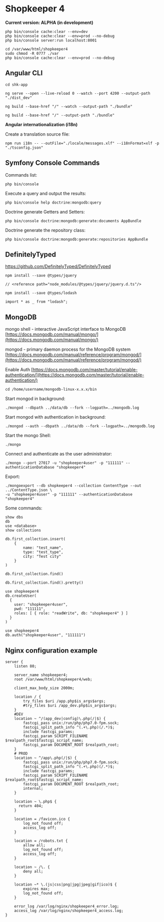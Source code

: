 Shopkeeper 4
============

**Current version: ALPHA (in development)**

~~~
php bin/console cache:clear --env=dev
php bin/console cache:clear --env=prod --no-debug
php bin/console server:run localhost:8001
~~~

~~~
cd /var/www/html/shopkeeper4
sudo chmod -R 0777 ./var
php bin/console cache:clear --env=prod --no-debug
~~~

Angular CLI
-----------

~~~
cd shk-app
~~~

~~~
ng serve --open --live-reload 0 --watch --port 4200 --output-path "./dist_dev"
~~~

~~~
ng build --base-href "/" --watch --output-path "./bundle"
~~~

~~~
ng build --base-href "/" --output-path "./bundle"
~~~

**Angular internationalization (i18n)**

Create a translation source file:
~~~
npm run i18n -- --outFile="./locale/messages.xlf" --i18nFormat=xlf -p "./tsconfig.json"
~~~

Symfony Console Commands
------------------------

Commands list:
~~~
php bin/console
~~~

Execute a query and output the results:
~~~
php bin/console help doctrine:mongodb:query
~~~

Doctrine generate Getters and Setters:
~~~
php bin/console doctrine:mongodb:generate:documents AppBundle
~~~

Doctrine generate the repository class:
~~~
php bin/console doctrine:mongodb:generate:repositories AppBundle
~~~

DefinitelyTyped
---------------

https://github.com/DefinitelyTyped/DefinitelyTyped

~~~
npm install --save @types/jquery
~~~
~~~
// <reference path="node_modules/@types/jquery/jquery.d.ts"/>
~~~
~~~
npm install --save @types/lodash
~~~
~~~
import * as _ from "lodash";
~~~

MongoDB
-------

mongo shell - interactive JavaScript interface to MongoDB
[https://docs.mongodb.com/manual/mongo/](https://docs.mongodb.com/manual/mongo/)

mongod - primary daemon process for the MongoDB system
[https://docs.mongodb.com/manual/reference/program/mongod/](https://docs.mongodb.com/manual/reference/program/mongod/)

Enable Auth
[https://docs.mongodb.com/master/tutorial/enable-authentication/](https://docs.mongodb.com/master/tutorial/enable-authentication/)

~~~
cd /home/username/mongodb-linux-x.x.x/bin
~~~

Start mongod in background:
~~~
./mongod --dbpath ../data/db --fork --logpath=../mongodb.log
~~~

Start mongod with authentication in background:
~~~
./mongod --auth --dbpath ../data/db --fork --logpath=../mongodb.log
~~~

Start the mongo Shell:
~~~
./mongo
~~~

Connect and authenticate as the user administrator:
~~~
./mongo --port 27017 -u "shopkeeper4user" -p "111111" --authenticationDatabase "shopkeeper4"
~~~

Export:
~~~
./mongoexport --db shopkeeper4 --collection ContentType --out ../ContentType.json \
-u "shopkeeper4user" -p "111111" --authenticationDatabase "shopkeeper4"
~~~

Some commands:
~~~
show dbs
db
use <database>
show collections

db.first_collection.insert(
    {
        name: "test_name",
        type: "test_type",
        city: "Test city"
    }
)

db.first_collection.find()

db.first_collection.find().pretty()
~~~

~~~
use shopkeeper4
db.createUser(
  {
    user: "shopkeeper4user",
    pwd: "111111",
    roles: [ { role: "readWrite", db: "shopkeeper4" } ]
  }
)

use shopkeeper4
db.auth("shopkeeper4user", "111111")
~~~

Nginx configuration example
---------------------------

~~~
server {
    listen 80;

    server_name shopkeeper4;
    root /var/www/html/shopkeeper4/web;

    client_max_body_size 2000m;

    location / {
        try_files $uri /app.php$is_args$args;
        #try_files $uri /app_dev.php$is_args$args;
    }
    #DEV
    location ~ ^/(app_dev|config)\.php(/|$) {
        fastcgi_pass unix:/run/php/php7.0-fpm.sock;
        fastcgi_split_path_info ^(.+\.php)(/.*)$;
        include fastcgi_params;
        fastcgi_param SCRIPT_FILENAME $realpath_root$fastcgi_script_name;
        fastcgi_param DOCUMENT_ROOT $realpath_root;
    }
    # PROD
    location ~ ^/app\.php(/|$) {
        fastcgi_pass unix:/run/php/php7.0-fpm.sock;
        fastcgi_split_path_info ^(.+\.php)(/.*)$;
        include fastcgi_params;
        fastcgi_param SCRIPT_FILENAME $realpath_root$fastcgi_script_name;
        fastcgi_param DOCUMENT_ROOT $realpath_root;
        internal;
    }
    
    location ~ \.php$ {
      return 404;
    }
    
    location = /favicon.ico {
	    log_not_found off;
	    access_log off;
    }

    location = /robots.txt {
	    allow all;
	    log_not_found off;
	    access_log off;
    }

    location ~ /\. {
	    deny all;
    }
    
    location ~* \.(js|css|png|jpg|jpeg|gif|ico)$ {
        expires max;
        log_not_found off;
    }

    error_log /var/log/nginx/shopkeeper4_error.log;
    access_log /var/log/nginx/shopkeeper4_access.log;
}
~~~

